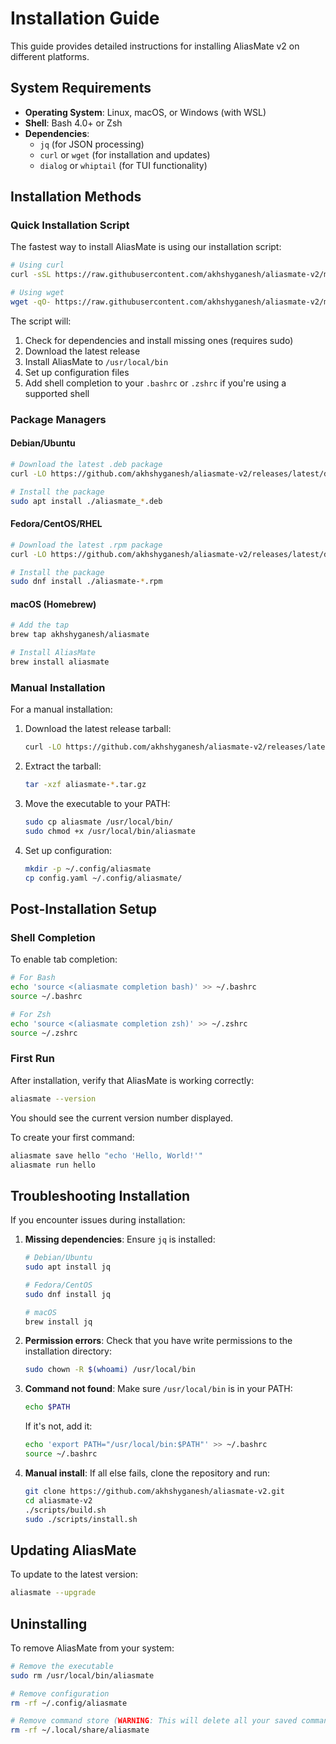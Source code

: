 # Installation Guide

This guide provides detailed instructions for installing AliasMate v2 on different platforms.

## System Requirements

- **Operating System**: Linux, macOS, or Windows (with WSL)
- **Shell**: Bash 4.0+ or Zsh
- **Dependencies**:
  - `jq` (for JSON processing)
  - `curl` or `wget` (for installation and updates)
  - `dialog` or `whiptail` (for TUI functionality)

## Installation Methods

### Quick Installation Script

The fastest way to install AliasMate is using our installation script:

```bash
# Using curl
curl -sSL https://raw.githubusercontent.com/akhshyganesh/aliasmate-v2/main/scripts/install.sh | bash

# Using wget
wget -qO- https://raw.githubusercontent.com/akhshyganesh/aliasmate-v2/main/scripts/install.sh | bash
```

The script will:
1. Check for dependencies and install missing ones (requires sudo)
2. Download the latest release
3. Install AliasMate to `/usr/local/bin`
4. Set up configuration files
5. Add shell completion to your `.bashrc` or `.zshrc` if you're using a supported shell

### Package Managers

#### Debian/Ubuntu

```bash
# Download the latest .deb package
curl -LO https://github.com/akhshyganesh/aliasmate-v2/releases/latest/download/aliasmate_*.deb

# Install the package
sudo apt install ./aliasmate_*.deb
```

#### Fedora/CentOS/RHEL

```bash
# Download the latest .rpm package
curl -LO https://github.com/akhshyganesh/aliasmate-v2/releases/latest/download/aliasmate-*.rpm

# Install the package
sudo dnf install ./aliasmate-*.rpm
```

#### macOS (Homebrew)

```bash
# Add the tap
brew tap akhshyganesh/aliasmate

# Install AliasMate
brew install aliasmate
```

### Manual Installation

For a manual installation:

1. Download the latest release tarball:
   ```bash
   curl -LO https://github.com/akhshyganesh/aliasmate-v2/releases/latest/download/aliasmate-*.tar.gz
   ```

2. Extract the tarball:
   ```bash
   tar -xzf aliasmate-*.tar.gz
   ```

3. Move the executable to your PATH:
   ```bash
   sudo cp aliasmate /usr/local/bin/
   sudo chmod +x /usr/local/bin/aliasmate
   ```

4. Set up configuration:
   ```bash
   mkdir -p ~/.config/aliasmate
   cp config.yaml ~/.config/aliasmate/
   ```

## Post-Installation Setup

### Shell Completion

To enable tab completion:

```bash
# For Bash
echo 'source <(aliasmate completion bash)' >> ~/.bashrc
source ~/.bashrc

# For Zsh
echo 'source <(aliasmate completion zsh)' >> ~/.zshrc
source ~/.zshrc
```

### First Run

After installation, verify that AliasMate is working correctly:

```bash
aliasmate --version
```

You should see the current version number displayed.

To create your first command:

```bash
aliasmate save hello "echo 'Hello, World!'"
aliasmate run hello
```

## Troubleshooting Installation

If you encounter issues during installation:

1. **Missing dependencies**: Ensure `jq` is installed:
   ```bash
   # Debian/Ubuntu
   sudo apt install jq
   
   # Fedora/CentOS
   sudo dnf install jq
   
   # macOS
   brew install jq
   ```

2. **Permission errors**: Check that you have write permissions to the installation directory:
   ```bash
   sudo chown -R $(whoami) /usr/local/bin
   ```

3. **Command not found**: Make sure `/usr/local/bin` is in your PATH:
   ```bash
   echo $PATH
   ```
   
   If it's not, add it:
   ```bash
   echo 'export PATH="/usr/local/bin:$PATH"' >> ~/.bashrc
   source ~/.bashrc
   ```

4. **Manual install**: If all else fails, clone the repository and run:
   ```bash
   git clone https://github.com/akhshyganesh/aliasmate-v2.git
   cd aliasmate-v2
   ./scripts/build.sh
   sudo ./scripts/install.sh
   ```

## Updating AliasMate

To update to the latest version:

```bash
aliasmate --upgrade
```

## Uninstalling

To remove AliasMate from your system:

```bash
# Remove the executable
sudo rm /usr/local/bin/aliasmate

# Remove configuration
rm -rf ~/.config/aliasmate

# Remove command store (WARNING: This will delete all your saved commands)
rm -rf ~/.local/share/aliasmate
```
